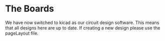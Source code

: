 # The Boards
We have now switched to kicad as our circuit design software. This means that all designs here are up to date. If creating a new design please use the pageLayout file.
